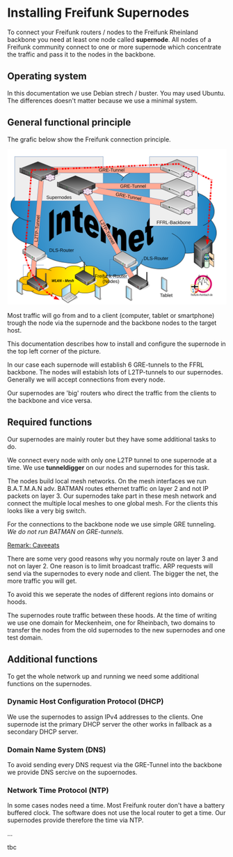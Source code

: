# Installing Freifunk Supernodes

To connect your Freifunk routers / nodes to the Freifunk Rheinland backbone you need at least one node called **supernode**. All nodes of a Freifunk community connect to one or more supernode which concentrate the traffic and pass it to the nodes in the backbone.

## Operating system

In this documentation we use Debian strech / buster. You may used Ubuntu. The differences doesn't matter because we use a minimal system.

## General functional principle

The grafic below show the Freifunk connection principle. 

![Funktionsprinzip](images/freifunk_prinzip.svg)

Most traffic will go from and to a client (computer, tablet or smartphone) trough the node via the supernode and the backbone nodes to the target  host.

This documentation describes how to install and configure the supernode in the top left corner of the picture.

In our case each supernode will establish 6 GRE-tunnels to the FFRL backbone. The nodes will estabish lots of L2TP-tunnels to our supernodes. Generally we will accept connections from every node.

Our supernodes are 'big' routers who direct the traffic from the clients to the backbone and vice versa. 

## Required functions

Our supernodes are mainly router but they have some additional tasks to do.

We connect every node with only one L2TP tunnel to one supernode at a time. We use **tunneldigger** on our nodes and supernodes for this task.

The nodes build local mesh networks. On the mesh interfaces we run  B.A.T.M.A.N adv. BATMAN routes ethernet traffic on layer 2 and not IP packets on layer 3. Our supernodes take part in these mesh network and connect the multiple local meshes to one global mesh. For the clients this looks like a very big switch.

For the connections to the backbone node we use simple GRE tunneling. *We do not run BATMAN on GRE-tunnels.*

<u>Remark: Caveeats</u>

There are some very good reasons why you normaly route on layer 3 and not on layer 2. One reason is to limit broadcast traffic. ARP requests will send via the supernodes to every node and client. The bigger the net, the more traffic you will get. 

To avoid this we seperate the nodes of different regions into domains or hoods.

The supernodes route traffic between these hoods. At the time of writing we use one domain for Meckenheim, one for Rheinbach, two domains to transfer the nodes from the old supernodes to the new supernodes and one test domain.

## Additional functions

To get the whole network up and running we need some additional functions on the supernodes.

### Dynamic Host Configuration Protocol (DHCP)

We use the supernodes to assign IPv4 addresses to the clients.  One supernode ist the primary DHCP server the other works in fallback as a secondary DHCP server.

### Domain Name System (DNS)

To avoid sending every DNS request via the GRE-Tunnel into the backbone we provide DNS sercive on the supoernodes.

### Network Time Protocol (NTP)

In some cases nodes need a time. Most Freifunk router don't have a battery buffered clock. The software does not use the local router to get a time. Our supernodes provide therefore the time via NTP.

...

tbc



